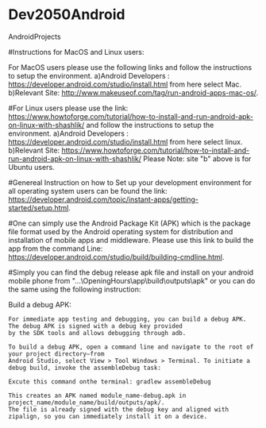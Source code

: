 # Dev2050Android
AndroidProjects

#Instructions for MacOS and Linux users:

For MacOS users please use the following links and follow the instructions to setup the environment.
	a)Android Developers : https://developer.android.com/studio/install.html from here select Mac.
	b)Relevant Site: http://www.makeuseof.com/tag/run-android-apps-mac-os/.

#For Linux users please use the link: https://www.howtoforge.com/tutorial/how-to-install-and-run-android-apk-on-linux-with-shashlik/
  and follow the instructions to setup the environment.
	a)Android Developers : https://developer.android.com/studio/install.html from here select linux.
	b)Relevant Site: https://www.howtoforge.com/tutorial/how-to-install-and-run-android-apk-on-linux-with-shashlik/
	Please Note: site "b" above is for Ubuntu users.

#Genereal Instruction on how to Set up your development environment for all operating system users can be found the
  link: https://developer.android.com/topic/instant-apps/getting-started/setup.html.

#One can simply use the Android Package Kit (APK) which is the package file format used by the Android operating system 
  for distribution and installation of mobile apps and middleware. Please use this link to build the app from the command Line:
  https://developer.android.com/studio/build/building-cmdline.html.

#Simply you can find the debug release apk file and install on your android mobile phone from "...\OpeningHours\app\build\outputs\apk"
  or you can do the same using the following instruction:

Build a debug APK:

	For immediate app testing and debugging, you can build a debug APK. The debug APK is signed with a debug key provided 
	by the SDK tools and allows debugging through adb.

	To build a debug APK, open a command line and navigate to the root of your project directory—from 
	Android Studio, select View > Tool Windows > Terminal. To initiate a debug build, invoke the assembleDebug task:

	Excute this command onthe terminal: gradlew assembleDebug

	This creates an APK named module_name-debug.apk in project_name/module_name/build/outputs/apk/. 
	The file is already signed with the debug key and aligned with zipalign, so you can immediately install it on a device. 

	

